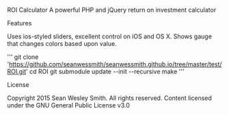 ROI Calculator
A powerful PHP and jQuery return on investment calculator

Features

Uses ios-styled sliders, excellent control on iOS and OS X.
Shows gauge that changes colors based upon value. 

'''
git clone 'https://github.com/seanwessmith/seanwessmith.github.io/tree/master/test/ROI.git'
cd ROI
git submodule update --init --recursive
make
'''

License

Copyright 2015 Sean Wesley Smith. All rights reserved. Content licensed under the GNU General Public License v3.0
